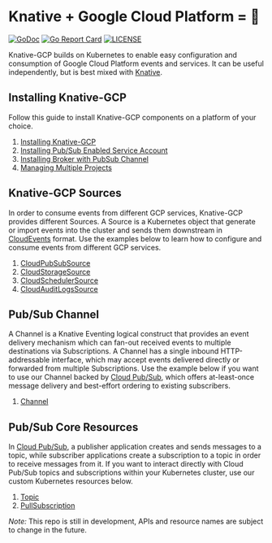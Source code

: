 # Knative + Google Cloud Platform = 🚀

[![GoDoc](https://godoc.org/github.com/google/knative-gcp?status.svg)](https://godoc.org/github.com/google/knative-gcp)
[![Go Report Card](https://goreportcard.com/badge/google/knative-gcp)](https://goreportcard.com/report/google/knative-gcp)
[![LICENSE](https://img.shields.io/github/license/google/knative-gcp.svg)](https://github.com/google/knative-gcp/blob/master/LICENSE)

Knative-GCP builds on Kubernetes to enable easy configuration and
consumption of Google Cloud Platform events and services. It can be useful
independently, but is best mixed with [Knative](https://knative.dev).

## Installing Knative-GCP

Follow this guide to install Knative-GCP components on a platform of your choice.

1. [Installing Knative-GCP](./docs/install/install-knative-gcp.md)
1. [Installing Pub/Sub Enabled Service Account](./docs/install/pubsub-service-account.md)
1. [Installing Broker with PubSub Channel](./docs/install/install-broker-with-pubsub-channel.md)
1. [Managing Multiple Projects](./docs/install/managing-multiple-projects.md)

## Knative-GCP Sources

In order to consume events from different GCP services, Knative-GCP provides different Sources. 
A Source is a Kubernetes object that generate or import events into the cluster and sends them downstream in [CloudEvents](https://cloudevents.io/) format.
Use the examples below to learn how to configure and consume events from different GCP services.  

1. [CloudPubSubSource](./docs/examples/cloudpubsubsource/README.md)
1. [CloudStorageSource](./docs/examples/cloudstoragesource/README.md)
1. [CloudSchedulerSource](./docs/examples/cloudschedulersource/README.md)
1. [CloudAuditLogsSource](./docs/examples/cloudauditlogssource/README.md)

## Pub/Sub Channel

A Channel is a Knative Eventing logical construct that provides an event delivery mechanism which can fan-out received events to multiple destinations via Subscriptions. 
A Channel has a single inbound HTTP-addressable interface, which may accept events delivered directly or forwarded from multiple Subscriptions.
Use the example below if you want to use our Channel backed by [Cloud Pub/Sub](https://cloud.google.com/pubsub/docs/overview), which
offers at-least-once message delivery and best-effort ordering to existing subscribers.

1. [Channel](./docs/examples/channel/README.md)

## Pub/Sub Core Resources

In [Cloud Pub/Sub](https://cloud.google.com/pubsub/docs/overview), a publisher application creates and sends messages to
a topic, while subscriber applications create a subscription to a topic in order to receive messages from it. 
If you want to interact directly with Cloud Pub/Sub topics and subscriptions within your Kubernetes cluster, use our custom 
Kubernetes resources below.  

1. [Topic](./docs/examples/topic/README.md)
1. [PullSubscription](./docs/examples/pullsubscription/README.md)

_Note:_ This repo is still in development, APIs and resource names are subject to change in the future.
